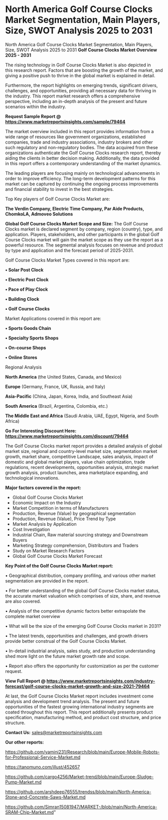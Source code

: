 # North America Golf Course Clocks Market Segmentation, Main Players, Size, SWOT Analysis 2025 to 2031
 North America Golf Course Clocks Market Segmentation, Main Players, Size, SWOT Analysis 2025 to 2031
<Strong> Golf Course Clocks Market Overview 2025 - 2031</strong>

The rising technology in Golf Course Clocks Market is also depicted in this research report. Factors that are boosting the growth of the market, and giving a positive push to thrive in the global market is explained in detail.

Furthermore, the report highlights on emerging trends, significant drivers, challenges, and opportunities, providing all necessary data for thriving in the industry. This report market research offers a comprehensive perspective, including an in-depth analysis of the present and future scenarios within the industry.

<strong>Request Sample Report @ <a href=https://www.marketreportsinsights.com/sample/79464>https://www.marketreportsinsights.com/sample/79464</a></strong>

The market overview included in this report provides information from a wide range of resources like government organizations, established companies, trade and industry associations, industry brokers and other such regulatory and non-regulatory bodies. The data acquired from these organizations authenticate the Golf Course Clocks research report, thereby aiding the clients in better decision making. Additionally, the data provided in this report offers a contemporary understanding of the market dynamics.

The leading players are focusing mainly on technological advancements in order to improve efficiency. The long-term development patterns for this market can be captured by continuing the ongoing process improvements and financial stability to invest in the best strategies.

Top Key players of Golf Course Clocks Market are:

<strong>The Verdin Company, Electric Time Company, Par Aide Products, ChomkoLA, Admoveo Solutions</strong>

<strong><b>Global Golf Course Clocks Market Scope and Size:</b></strong>
The Golf Course Clocks market is declared segment by company, region (country), type, and application. Players, stakeholders, and other participants in the global Golf Course Clocks market will gain the market scope as they use the report as a powerful resource. The segmental analysis focuses on revenue and product by type and application and the forecast period of 2025-2031.

Golf Course Clocks Market Types covered in this report are:

<strong>• Solar Post Clock

• Electric Post Clock

• Pace of Play Clock

• Building Clock

• Golf Course Clocks</strong>

Market Applications covered in this report are:

<strong>• Sports Goods Chain

• Specialty Sports Shops

• On-course Shops

• Online Stores</strong> 

Regional Analysis

<strong>North America</strong> (the United States, Canada, and Mexico)

<strong>Europe</strong> (Germany, France, UK, Russia, and Italy)

<strong>Asia-Pacific</strong> (China, Japan, Korea, India, and Southeast Asia)

<strong>South America</strong> (Brazil, Argentina, Colombia, etc.)

<strong>The Middle East and Africa</strong> (Saudi Arabia, UAE, Egypt, Nigeria, and South Africa)

<strong>Go For Interesting Discount Here: <a href=https://www.marketreportsinsights.com/discount/79464>https://www.marketreportsinsights.com/discount/79464</a></strong>

The Golf Course Clocks market report provides a detailed analysis of global market size, regional and country-level market size, segmentation market growth, market share, competitive Landscape, sales analysis, impact of domestic and global market players, value chain optimization, trade regulations, recent developments, opportunities analysis, strategic market growth analysis, product launches, area marketplace expanding, and technological innovations.

<strong><b>Major factors covered in the report:</b></strong>
<ul>
  <li>Global Golf Course Clocks Market </li>
  <li>Economic Impact on the Industry</li>
  <li>Market Competition in terms of Manufacturers</li>
  <li>Production, Revenue (Value) by geographical segmentation</li>
  <li>Production, Revenue (Value), Price Trend by Type</li>
  <li>Market Analysis by Application</li>
  <li>Cost Investigation</li>
  <li>Industrial Chain, Raw material sourcing strategy and Downstream Buyers</li>
  <li>Marketing Strategy comprehension, Distributors and Traders</li>
  <li>Study on Market Research Factors</li>
  <li>Global Golf Course Clocks Market Forecast</li>
</ul>

<strong><b>Key Point of the Golf Course Clocks Market report:</b></strong>

• Geographical distribution, company profiling, and various other market segmentation are provided in the report.

• For better understanding of the global Golf Course Clocks market status, the accurate market valuation which comprises of size, share, and revenue are also covered.

• Analysis of the competitive dynamic factors better extrapolate the complete market overview

• What will be the size of the emerging Golf Course Clocks market in 2031?

• The latest trends, opportunities and challenges, and growth drivers provide better construal of the Golf Course Clocks Market.

• In-detail industrial analysis, sales study, and production understanding shed more light on the future market growth rate and scope.

• Report also offers the opportunity for customization as per the customer request.

<strong><b>View Full Report @ <a href=https://www.marketreportsinsights.com/industry-forecast/golf-course-clocks-market-growth-and-size-2021-79464>https://www.marketreportsinsights.com/industry-forecast/golf-course-clocks-market-growth-and-size-2021-79464</a></b></strong>


At last, the Golf Course Clocks Market report includes investment come analysis and development trend analysis. The present and future opportunities of the fastest growing international industry segments are coated throughout this report. This report additionally presents product specification, manufacturing method, and product cost structure, and price structure.

<strong>Contact Us:</strong>
sales@marketreportsinsights.com

<strong>Our other reports:</strong>

<a href=https://github.com/yamini231/Research/blob/main/Europe-Mobile-Robots-for-Professional-Service-Market.md>https://github.com/yamini231/Research/blob/main/Europe-Mobile-Robots-for-Professional-Service-Market.md</a>

<a href=https://tanomuno.com/illust/452657>https://tanomuno.com/illust/452657</a>

<a href=https://github.com/cargo4256/Market-trend/blob/main/Europe-Sludge-Pump-Market.md>https://github.com/cargo4256/Market-trend/blob/main/Europe-Sludge-Pump-Market.md</a>

<a href=https://github.com/arshdeep76555/trendss/blob/main/North-America-Stone-and-Concrete-Saws-Market.md>https://github.com/arshdeep76555/trendss/blob/main/North-America-Stone-and-Concrete-Saws-Market.md</a>

<a href=https://github.com/Simran15081947/MARKET-/blob/main/North-America-SRAM-Chip-Market.md>https://github.com/Simran15081947/MARKET-/blob/main/North-America-SRAM-Chip-Market.md</a>"
